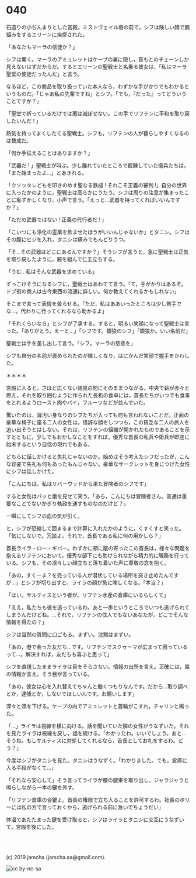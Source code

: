 

# 040

石造りの小ぢんまりとした宮殿，ミストヴェイル砦の前で，シフは険しい顔で腕組みをするエリーンに挨拶された。

「あなたもマーラの信徒か？」

シフは驚く。マーラのアミュレットはケープの裏に隠し，首もとのチェーンしか見えないはずだからだ。するとエリーンの聖戦士と名乗る彼女は，「私はマーラ聖堂の使徒だったんだ」と言う。

なるほど，この商品を取り扱っていた本人なら，わずかな手がかりでもわかるというものだ。「じゃあ私の先輩ですね」とシフ。「でも，『だった』ってどういうことですか？」

「聖堂で祈っているだけでは悪は滅ぼせない。この手でリフテンに平和を取り戻したいんだ ! 」

熱気を持ってまくしたてる聖戦士。シフも，リフテンの人が暮らしやすくなるのは賛成だ。

「何か手伝えることはありますか？」

「武器だ ! 」聖戦士が叫ぶ。少し離れていたところで鍛錬していた衛兵たちは，「また始まったよ…」とあきれる。

「クソッタレどもを叩きのめす聖なる鉄槌 ! それこそ正義の審判 !」自分の世界に入ったかのように，聖戦士は高らかにうたう。シフは周りの注意が集まったことに恥ずかしくなり，小声で言う。「えっと…武器を持ってくればいいんですか？」

「ただの武器ではない ! 正義の代行者だ ! 」

「こいつにも浄化の霊薬を飲ませたほうがいいんじゃないか」とタニシ。シフはその腹にヒジを入れ，タニシは痛みでもんどりうつ。

「そ…その武器はどこにあるんですか？」そうシフが言うと，急に聖戦士は正気を取り戻したように，腕を組んで仁王立ちする。

「うむ…私はそんな武器を求めている」

ずっこけそうになるシフに，聖戦士はあわてて言う。「て，手がかりはあるぞ。ドブ街の商人は古今東西の流通に詳しい。何か教えてくれるかもしれない」

そこまで言って表情を曇らせる。「ただ，私はああいったところは少し苦手でな…。代わりに行ってくれるなら助かるよ」

「それくらいなら」とシフが了承する。すると，明るい笑顔になって聖戦士は言った。「ありがとう，えーと…」「シフです。銀狼のシフ」「銀狼か。いい名前だ」

聖戦士は手を差し出して言う。「シフ。マーラの慈悲を」

シフも自分の名前が褒められたのが嬉しくなり，はにかんだ笑顔で握手をかわした。

＊＊＊＊

宮殿に入ると，さほど広くない謁見の間にそのままつながる。中央で薪が赤々と燃え，それを取り囲むように作られた長机の食卓には，首長たちがいつでも食事をとれるようロースト肉やパイ，フルーツなどが並んでいた。

驚いたのは，薄汚い身なりのシフたちが入っても何も言われないことだ。正面の豪華な椅子に座る二人の女性は，怪訝な顔をしつつも，この貧乏な二人の旅人を追い出そうとはしない。それは，リフテンの組織が開かれたものであることを示すとともに，少しでもおかしなことをすれば，優秀な首長の私兵や衛兵が即座に始末するという自信の現れでもある。

どちらに話しかけると失礼じゃないのか。始めはそう考えたシフだったが，こんな容姿で失礼も何もあったもんじゃない。豪華なサークレットを身につけた女性にシフは話しかけた。

「こんにちは。私はリバーウッドから来た冒険者のシフです」

すると女性はパッと歯を見せて笑う。「あら，こんにちは冒険者さん。普通は重要なことでないかぎり執政を通すものなのだけど？」

一瞬にしてシフの血の気が引く。

と，シフが恐縮して固まるまで計算に入れたかのように，くすくすと笑った。「気にしないで。冗談よ。それで，首長である私に何の用かしら？」

首長ライラ・ロー・ギバー。わずかに頬に皺の寄ったこの首長は，様々な問題を抱えるリフテンにおいて，優秀な部下にも助けられながら精力的に職務を行っている。シフも，その凛々しい顔立ちと落ち着いた声に尊敬の念を抱く。

「あの，すくーま？を売っている人が潜伏している場所を突き止めたんですが…」とシフが切り出すと，ライラの顔が急に険しくなる。「本当？」

「はい。サルティスという者が，リフテン水産の倉庫にいるらしくて」

「ええ，私たちも彼を追っているわ。あと一歩というところでいつも逃げられてしまうんだけどね。…それで，リフテンの住人でもないあなたが，どこでそんな情報を得たの？」

シフは当然の質問に口ごもる。まずい。沈黙はまずい。

「あの，港で会った友だち…です。リフテンでスクゥーマが広まって困っているって…。解決すれば，友だちも喜ぶと思って」

シフを直視したままライラは目をそらさない。情報の出所を言え。正確には，誰の情報か言え。そう目が言っている。

「あの，彼女は心を入れ替えてちゃんと働くつもりなんです。だから…取り調べとか，逮捕とか，しないでほしいんです。お願いします」

深々と頭を下げる。ケープの内でアミュレットと首輪がこすれ，チャリンと鳴った。

「…」ライラは視線を横に向ける。話を聞いていた隣の女性がうなずいた。それを見たライラは視線を戻し，話を続ける。「わかったわ。いいでしょう。あと…そうね，もしサルティスに対処してくれるなら，首長としてお礼をするわ。どう？」

今度はシフがタニシを見た。タニシはうなずく。「わかりました。でも。倉庫に入る手段がなくて…」

「それなら安心して」そう言ってライラが腰の鍵束を取り出し，ジャラジャラと鳴らしながら一本の鍵を外す。

「リフテン倉庫の合鍵よ。首長の権限で立ち入ることを許可するわ。社長のボリーには私の方で言っておくから，逃げられる前に急いでちょうだい」

体温であたたまった鍵を受け取ると，シフはライラとタニシに交互にうなずいて，宮殿を後にした。

<br>

<br>
<br>
(c) 2019 jamcha (jamcha.aa@gmail.com).

![cc by-nc-sa](https://i.creativecommons.org/l/by-nc-sa/4.0/88x31.png)


